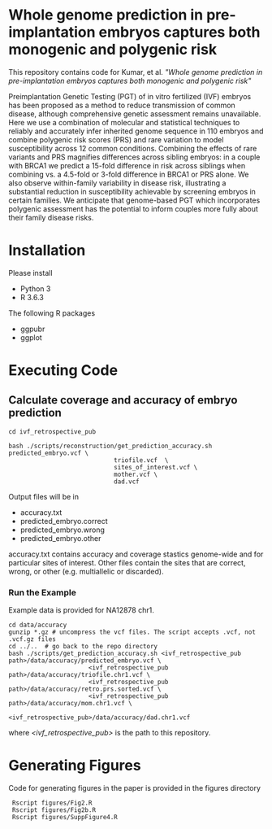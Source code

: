 # Whole genome prediction in pre-implantation embryos captures both monogenic and polygenic risk

This repository contains code for Kumar, et al. *"Whole genome prediction in pre-implantation embryos captures both monogenic and polygenic risk"*

Preimplantation Genetic Testing (PGT) of in vitro fertilized (IVF) embryos has been proposed as a method to reduce transmission of common disease, although comprehensive genetic assessment remains unavailable. Here we use a combination of molecular and statistical techniques to reliably and accurately infer inherited genome sequence in 110 embryos and combine polygenic risk scores (PRS) and rare variation to model susceptibility across 12 common conditions. Combining the effects of rare variants and PRS magnifies differences across sibling embryos: in a couple with BRCA1 we predict a 15-fold difference in risk across siblings when combining vs. a 4.5-fold or 3-fold difference in BRCA1 or PRS alone. We also observe within-family variability in disease risk, illustrating a substantial reduction in susceptibility achievable by screening embryos in certain families. We anticipate that genome-based PGT which incorporates polygenic assessment has the potential to inform couples more fully about their family disease risks.

# Installation
Please install
- Python 3
- R 3.6.3

The following R packages
- ggpubr
- ggplot

# Executing Code


## Calculate coverage and accuracy of embryo prediction
```
cd ivf_retrospective_pub

bash ./scripts/reconstruction/get_prediction_accuracy.sh predicted_embryo.vcf \
							 triofile.vcf  \
							 sites_of_interest.vcf \
							 mother.vcf \
							 dad.vcf
```

Output files will be in
- accuracy.txt
- predicted_embryo.correct
- predicted_embryo.wrong 
- predicted_embryo.other

accuracy.txt contains accuracy and coverage stastics genome-wide and for particular sites of interest.
Other files contain the sites that are correct, wrong, or other (e.g. multiallelic or discarded). 


### Run the Example
Example data is provided for NA12878 chr1.

```
cd data/accuracy
gunzip *.gz # uncompress the vcf files. The script accepts .vcf, not .vcf.gz files
cd ../..  # go back to the repo directory
bash ./scripts/get_prediction_accuracy.sh <ivf_retrospective_pub path>/data/accuracy/predicted_embryo.vcf \
 					  <ivf_retrospective_pub path>/data/accuracy/triofile.chr1.vcf \
					  <ivf_retrospective_pub path>/data/accuracy/retro.prs.sorted.vcf \
					  <ivf_retrospective_pub path>/data/accuracy/mom.chr1.vcf \
					  <ivf_retrospective_pub>/data/accuracy/dad.chr1.vcf
```
where *<ivf_retrospective_pub>* is the path to this repository.

# Generating Figures
Code for generating figures in the paper is provided in the figures directory

```Rscript figures/Fig1C.R
 Rscript figures/Fig2.R
 Rscript figures/Fig2b.R
 Rscript figures/SuppFigure4.R 
```
